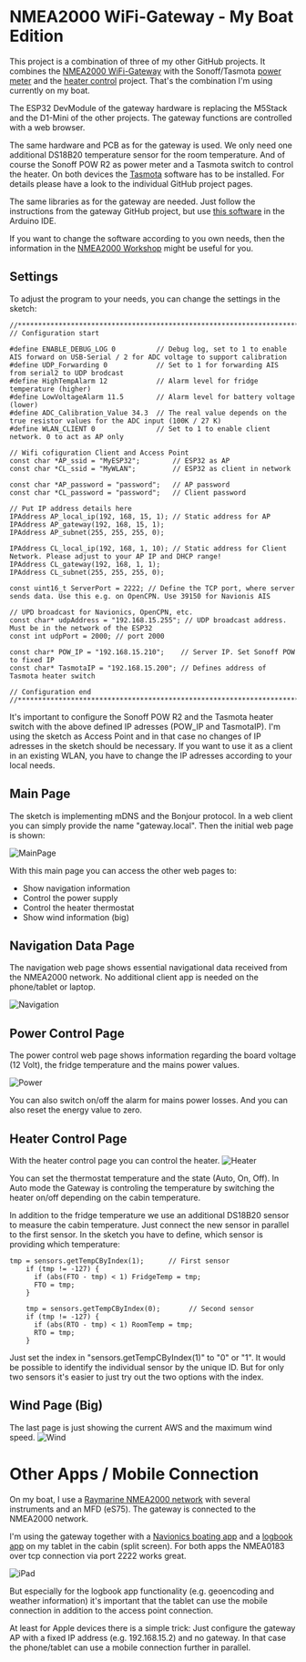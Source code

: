 # NMEA2000 WiFi-Gateway - My Boat Edition

This project is a combination of three of my other GitHub projects. It combines the [NMEA2000 WiFi-Gateway](https://github.com/AK-Homberger/NMEA2000WifiGateway-with-ESP32) with the Sonoff/Tasmota [power meter](https://github.com/AK-Homberger/M5Stack-Sonoff-Power-Display) and the [heater control](https://github.com/AK-Homberger/WLAN-Controlled-Heater-Thermostat-for-Tasmota-switch) project. That's the combination I'm using currently on my boat.

The ESP32 DevModule of the gateway hardware is replacing the M5Stack and the D1-Mini of the other projects. The gateway functions are controlled with a web browser.

The same hardware and PCB as for the gateway is used. We only need one additional DS18B20 temperature sensor for the room temperature. And of course the Sonoff POW R2 as power meter and a Tasmota switch to control the heater. On both devices the [Tasmota](https://tasmota.github.io/docs/) software has to be installed. For details please have a look to the individual GitHub project pages.

The same libraries as for the gateway are needed. Just follow the instructions from the gateway GitHub project, but use [this software](https://github.com/AK-Homberger/NMEA2000-Gateway-My-Boat-Edition/tree/main/NMEA2000-Gateway-MBE) in the Arduino IDE.

If you want to change the software according to you own needs, then the information in the [NMEA2000 Workshop](https://github.com/AK-Homberger/NMEA2000-Workshop) might be useful for you.


## Settings
To adjust the program to your needs, you can change the settings in the sketch:
```
//****************************************************************************************
// Configuration start

#define ENABLE_DEBUG_LOG 0          // Debug log, set to 1 to enable AIS forward on USB-Serial / 2 for ADC voltage to support calibration
#define UDP_Forwarding 0            // Set to 1 for forwarding AIS from serial2 to UDP brodcast
#define HighTempAlarm 12            // Alarm level for fridge temperature (higher)
#define LowVoltageAlarm 11.5        // Alarm level for battery voltage (lower)
#define ADC_Calibration_Value 34.3  // The real value depends on the true resistor values for the ADC input (100K / 27 K)
#define WLAN_CLIENT 0               // Set to 1 to enable client network. 0 to act as AP only

// Wifi cofiguration Client and Access Point
const char *AP_ssid = "MyESP32";        // ESP32 as AP
const char *CL_ssid = "MyWLAN";         // ESP32 as client in network

const char *AP_password = "password";   // AP password
const char *CL_password = "password";   // Client password

// Put IP address details here
IPAddress AP_local_ip(192, 168, 15, 1); // Static address for AP
IPAddress AP_gateway(192, 168, 15, 1);
IPAddress AP_subnet(255, 255, 255, 0);

IPAddress CL_local_ip(192, 168, 1, 10); // Static address for Client Network. Please adjust to your AP IP and DHCP range!
IPAddress CL_gateway(192, 168, 1, 1);
IPAddress CL_subnet(255, 255, 255, 0);

const uint16_t ServerPort = 2222; // Define the TCP port, where server sends data. Use this e.g. on OpenCPN. Use 39150 for Navionis AIS

// UPD broadcast for Navionics, OpenCPN, etc.
const char* udpAddress = "192.168.15.255"; // UDP broadcast address. Must be in the network of the ESP32
const int udpPort = 2000; // port 2000

const char* POW_IP = "192.168.15.210";    // Server IP. Set Sonoff POW to fixed IP
const char* TasmotaIP = "192.168.15.200"; // Defines address of Tasmota heater switch

// Configuration end
//****************************************************************************************
```

It's important to configure the Sonoff POW R2 and the Tasmota heater switch with the above defined IP adresses (POW_IP and TasmotaIP). I'm using the sketch as Access Point and in that case no changes of IP adresses in the sketch should be necessary. If you want to use it as a client in an existing WLAN, you have to change the IP adresses according to your local needs.

## Main Page
The sketch is implementing mDNS and the Bonjour protocol. In a web client you can simply provide the name "gateway.local". Then the initial web page is shown:

![MainPage](https://github.com/AK-Homberger/NMEA2000-Gateway-My-Boat-Edition/blob/main/Pictures/MainPage.png)

With this main page you can access the other web pages to:

- Show navigation information
- Control the power supply
- Control the heater thermostat
- Show wind information (big)


## Navigation Data Page
The navigation web page shows essential navigational data received from the NMEA2000 network. No additional client app is needed on the phone/tablet or laptop.

![Navigation](https://github.com/AK-Homberger/NMEA2000-Gateway-My-Boat-Edition/blob/main/Pictures/Navigation.png)


## Power Control Page
The power control web page shows information regarding the board voltage (12 Volt), the fridge temperature and the mains power values.

![Power](https://github.com/AK-Homberger/NMEA2000-Gateway-My-Boat-Edition/blob/main/Pictures/PowerControl.png)

You can also switch on/off the alarm for mains power losses. And you can also reset the energy value to zero.

## Heater Control Page
With the heater control page you can control the heater.
![Heater](https://github.com/AK-Homberger/NMEA2000-Gateway-My-Boat-Edition/blob/main/Pictures/HeaterControl.png)

You can set the thermostat temperature and the state (Auto, On, Off).
In Auto mode the Gateway is controling the temperature by switching the heater on/off depending on the cabin temperature.

In addition to the fridge temperature we use an additional DS18B20 sensor to measure the cabin temperature. Just connect the new sensor in parallel to the first sensor.
In the sketch you have to define, which sensor is providing which temperature:

```
tmp = sensors.getTempCByIndex(1);      // First sensor
    if (tmp != -127) {
      if (abs(FTO - tmp) < 1) FridgeTemp = tmp;
      FTO = tmp;
    }

    tmp = sensors.getTempCByIndex(0);       // Second sensor
    if (tmp != -127) {
      if (abs(RTO - tmp) < 1) RoomTemp = tmp;
      RTO = tmp;
    }
```

Just set the index in "sensors.getTempCByIndex(1)" to "0" or "1". It would be possible to identify the individual sensor by the unique ID. But for only two sensors it's easier to just try out the two options with the index.

## Wind Page (Big)
The last page is just showing the current AWS and the maximum wind speed.
![Wind](https://github.com/AK-Homberger/NMEA2000-Gateway-My-Boat-Edition/blob/main/Pictures/AWS-Big.png)

# Other Apps / Mobile Connection
On my boat, I use a [Raymarine NMEA2000 network](https://github.com/AK-Homberger/NMEA2000-Workshop/blob/main/Start.md#kabelplan) with several instruments and an MFD (eS75). The gateway is connected to the NMEA2000 network.

I'm using the gateway together with a [Navionics boating app](https://www.navionics.com/deu/apps/navionics-boating) and a [logbook app](https://logbook-app.com/de/) on my tablet  in the cabin (split screen). For both apps the NMEA0183 over tcp connection via port 2222 works great.

![iPad](https://github.com/AK-Homberger/NMEA2000-Gateway-My-Boat-Edition/blob/main/Pictures/iPad.png)

But especially for the logbook app functionality (e.g. geoencoding and weather information) it's important that the tablet can use the mobile connection in addition to the access point connection.

At least for Apple devices there is a simple trick: Just configure the gateway AP with a fixed IP address (e.g. 192.168.15.2) and no gateway.
In that case the phone/tablet can use a mobile connection further in parallel.

